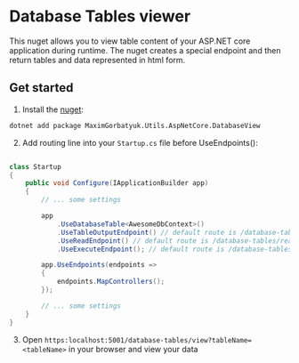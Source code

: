 # Database Tables viewer

This nuget allows you to view table content of your ASP.NET core application during runtime. The nuget creates a special endpoint and then return tables and data represented in html form.

## Get started

1. Install the [nuget](https://www.nuget.org/packages/MaximGorbatyuk.Utils.AspNetCore.DatabaseView):

```bash
dotnet add package MaximGorbatyuk.Utils.AspNetCore.DatabaseView
```

2. Add routing line into your `Startup.cs` file before UseEndpoints():

```csharp

class Startup
{
    public void Configure(IApplicationBuilder app)
    {
        // ... some settings

        app
            .UseDatabaseTable<AwesomeDbContext>() 
            .UseTableOutputEndpoint() // default route is /database-tables/view
            .UseReadEndpoint() // default route is /database-tables/read
            .UseExecuteEndpoint(); // default route is /database-tables/execute

        app.UseEndpoints(endpoints =>
        {
            endpoints.MapControllers();
        });

        // ... some settings
    }
}

```

3. Open `https:localhost:5001/database-tables/view?tableName=<tableName>` in your browser and view your data